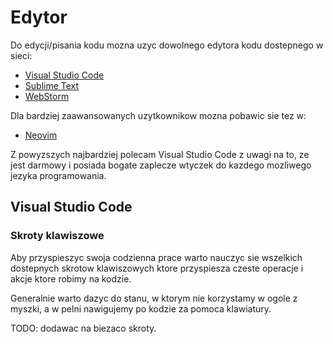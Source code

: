 # Edytor

Do edycji/pisania kodu mozna uzyc dowolnego edytora kodu dostepnego w sieci:
- [Visual Studio Code](https://code.visualstudio.com/)
- [Sublime Text](https://www.sublimetext.com/)
- [WebStorm](https://www.jetbrains.com/webstorm/?var=1)

Dla bardziej zaawansowanych uzytkownikow mozna pobawic sie tez w:
- [Neovim](https://neovim.io/)

Z powyzszych najbardziej polecam Visual Studio Code z uwagi na to, ze jest darmowy i posiada bogate zaplecze wtyczek do kazdego mozliwego jezyka programowania.

## Visual Studio Code

### Skroty klawiszowe

Aby przyspieszyc swoja codzienna prace warto nauczyc sie wszelkich dostepnych skrotow klawiszowych ktore przyspiesza czeste operacje i akcje ktore robimy na kodzie.

Generalnie warto dazyc do stanu, w ktorym nie korzystamy w ogole z myszki, a w pelni nawigujemy po kodzie za pomoca klawiatury.

TODO: dodawac na biezaco skroty.